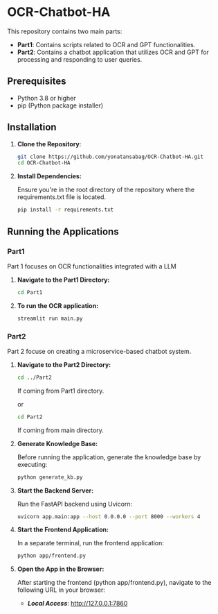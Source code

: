 # OCR-Chatbot-HA

This repository contains two main parts:

- **Part1**: Contains scripts related to OCR and GPT functionalities.
- **Part2**: Contains a chatbot application that utilizes OCR and GPT for processing and responding to user queries.

## Prerequisites

- Python 3.8 or higher
- pip (Python package installer)

## Installation

1. **Clone the Repository**:

   ```bash
   git clone https://github.com/yonatansabag/OCR-Chatbot-HA.git
   cd OCR-Chatbot-HA
   ```
   
2. **Install Dependencies:**
   
   Ensure you're in the root directory of the repository where the requirements.txt file is located.
   
   ```bash
   pip install -r requirements.txt
   ```
## Running the Applications

### Part1
Part 1 focuses on OCR functionalities integrated with a LLM
1. **Navigate to the Part1 Directory:**
   
   ```bash
   cd Part1
   ```
2. **To run the OCR application:**
   
   ```bash
   streamlit run main.py
   ```

### Part2
Part 2 focuse on creating a microservice-based chatbot system.

1. **Navigate to the Part2 Directory:**

   ```bash
   cd ../Part2 
   ```
   If coming from Part1 directory.
  
     or
     
      ```bash
      cd Part2 
      ```
   
     If coming from main directory.

2. **Generate Knowledge Base:**

   Before running the application, generate the knowledge base by executing:
   
   ```bash
   python generate_kb.py
   ```

4. **Start the Backend Server:**

   Run the FastAPI backend using Uvicorn:

   ```bash
   uvicorn app.main:app --host 0.0.0.0 --port 8000 --workers 4
   ```

5. **Start the Frontend Application:**

   In a separate terminal, run the frontend application:

   ```bash
   python app/frontend.py
   ```   

6. **Open the App in the Browser:**

   After starting the frontend (python app/frontend.py), navigate to the following URL in your browser:

   - ***Local Access***: http://127.0.0.1:7860
     
   
